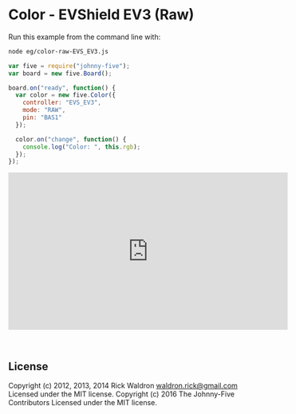 <!--remove-start-->

# Color - EVShield EV3 (Raw)

<!--remove-end-->








Run this example from the command line with:
```bash
node eg/color-raw-EVS_EV3.js
```


```javascript
var five = require("johnny-five");
var board = new five.Board();

board.on("ready", function() {
  var color = new five.Color({
    controller: "EVS_EV3",
    mode: "RAW",
    pin: "BAS1"
  });

  color.on("change", function() {
    console.log("Color: ", this.rgb);
  });
});

```





<iframe width="560" height="315" src="https://www.youtube.com/embed/E2SD6MGpMUI" frameborder="0" allowfullscreen></iframe>



&nbsp;

<!--remove-start-->

## License
Copyright (c) 2012, 2013, 2014 Rick Waldron <waldron.rick@gmail.com>
Licensed under the MIT license.
Copyright (c) 2016 The Johnny-Five Contributors
Licensed under the MIT license.

<!--remove-end-->
